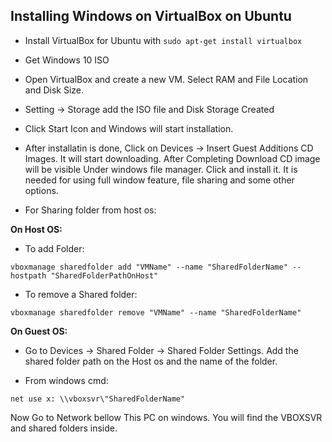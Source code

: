 ## Installing Windows on VirtualBox on Ubuntu 

* Install VirtualBox for Ubuntu with `sudo apt-get install virtualbox`
* Get Windows 10 ISO
* Open VirtualBox and create a new VM. Select RAM and File Location and Disk Size.
* Setting -> Storage add the ISO file and Disk Storage Created
* Click Start Icon and Windows will start installation. 
* After installatin is done, Click on Devices -> Insert Guest Additions CD Images. It will start downloading. After Completing Download CD image will be
visible Under windows file manager. Click and install it. It is needed for using full window feature, file sharing and some other
options. 

* For Sharing folder from host os:

**On Host OS:**

* To add Folder:

`vboxmanage sharedfolder add "VMName" --name "SharedFolderName" --hostpath "SharedFolderPathOnHost"`

* To remove a Shared folder:

`vboxmanage sharedfolder remove "VMName" --name "SharedFolderName"`

**On Guest OS:**

* Go to Devices -> Shared Folder -> Shared Folder Settings. Add the shared folder path on the Host os and the name of the folder.

* From windows cmd:

`net use x: \\vboxsvr\"SharedFolderName"`

Now Go to Network bellow This PC on windows. You will find the VBOXSVR and shared folders inside.


